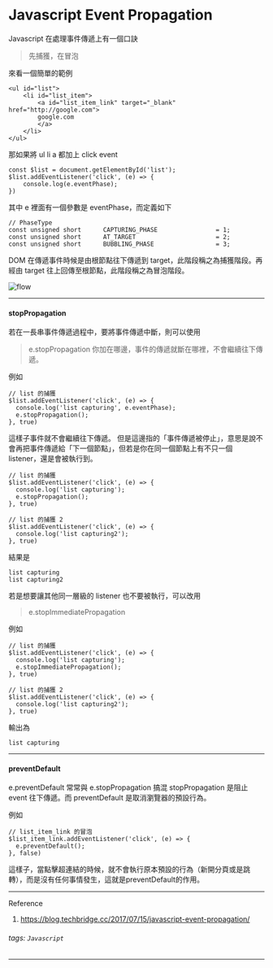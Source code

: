 Javascript Event Propagation
===
Javascript 在處理事件傳遞上有一個口訣
> 先捕獲，在冒泡

來看一個簡單的範例

```
<ul id="list">
    <li id="list_item">
        <a id="list_item_link" target="_blank" href="http://google.com">
        google.com
        </a>
    </li>
</ul>
```

那如果將 ul li a 都加上 click event

```
const $list = document.getElementById('list');
$list.addEventListener('click', (e) => {
    console.log(e.eventPhase);
})
```
其中 e 裡面有一個參數是 eventPhase，而定義如下
```
// PhaseType
const unsigned short      CAPTURING_PHASE                = 1;
const unsigned short      AT_TARGET                      = 2;
const unsigned short      BUBBLING_PHASE                 = 3;
```
DOM 在傳遞事件時候是由根節點往下傳遞到 target，此階段稱之為捕獲階段。再經由 target 往上回傳至根節點，此階段稱之為冒泡階段。

![flow](https://imgur.com/zqNbGjT.png)

---

#### stopPropagation
若在一長串事件傳遞過程中，要將事件傳遞中斷，則可以使用 
> e.stopPropagation
你加在哪邊，事件的傳遞就斷在哪裡，不會繼續往下傳遞。

例如
```
// list 的捕獲
$list.addEventListener('click', (e) => {
  console.log('list capturing', e.eventPhase);
  e.stopPropagation();
}, true)
```
這樣子事件就不會繼續往下傳遞。
但是這邊指的「事件傳遞被停止」，意思是說不會再把事件傳遞給「下一個節點」，但若是你在同一個節點上有不只一個 listener，還是會被執行到。

```
// list 的捕獲
$list.addEventListener('click', (e) => {
  console.log('list capturing');
  e.stopPropagation();
}, true)

// list 的捕獲 2
$list.addEventListener('click', (e) => {
  console.log('list capturing2');
}, true)
```
結果是
```
list capturing
list capturing2
```

若是想要讓其他同一層級的 listener 也不要被執行，可以改用 
> e.stopImmediatePropagation

例如
```
// list 的捕獲
$list.addEventListener('click', (e) => {
  console.log('list capturing');
  e.stopImmediatePropagation();
}, true)

// list 的捕獲 2
$list.addEventListener('click', (e) => {
  console.log('list capturing2');
}, true)
```
輸出為
```
list capturing
```

---

#### preventDefault

e.preventDefault 常常與 e.stopPropagation 搞混
stopPropagation 是阻止 event 往下傳遞。而 preventDefault 是取消瀏覽器的預設行為。

例如
```
// list_item_link 的冒泡
$list_item_link.addEventListener('click', (e) => {
  e.preventDefault();
}, false)
```

這樣子，當點擊超連結的時候，就不會執行原本預設的行為（新開分頁或是跳轉），而是沒有任何事情發生，這就是preventDefault的作用。

---

Reference
1. https://blog.techbridge.cc/2017/07/15/javascript-event-propagation/

###### tags: `Javascript`
---